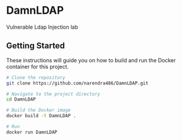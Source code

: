# DamnLDAP
Vulnerable Ldap Injection lab

## Getting Started

These instructions will guide you on how to build and run the Docker container for this project.

```bash
# Clone the repository
git clone https://github.com/narendra486/DamnLDAP.git

# Navigate to the project directory
cd DamnLDAP

# Build the Docker image
docker build -t DamnLDAP .

# Run
docker run DamnLDAP

